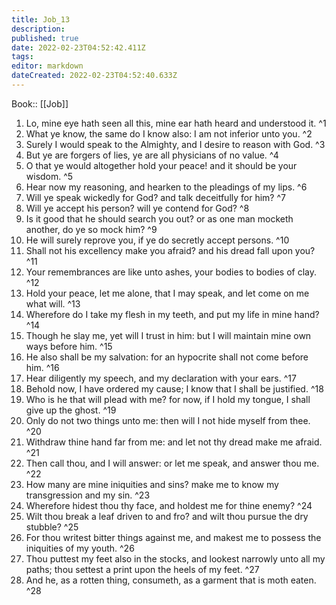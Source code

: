 ```yaml
---
title: Job_13
description: 
published: true
date: 2022-02-23T04:52:42.411Z
tags: 
editor: markdown
dateCreated: 2022-02-23T04:52:40.633Z
---
```


 Book:: [[Job]]
 1. Lo, mine eye hath seen all this, mine ear hath heard and understood it. ^1
 2. What ye know, the same do I know also: I am not inferior unto you. ^2
 3. Surely I would speak to the Almighty, and I desire to reason with God. ^3
 4. But ye are forgers of lies, ye are all physicians of no value. ^4
 5. O that ye would altogether hold your peace! and it should be your wisdom. ^5
 6. Hear now my reasoning, and hearken to the pleadings of my lips. ^6
 7. Will ye speak wickedly for God? and talk deceitfully for him? ^7
 8. Will ye accept his person? will ye contend for God? ^8
 9. Is it good that he should search you out? or as one man mocketh another, do ye so mock him? ^9
 10. He will surely reprove you, if ye do secretly accept persons. ^10
 11. Shall not his excellency make you afraid? and his dread fall upon you? ^11
 12. Your remembrances are like unto ashes, your bodies to bodies of clay. ^12
 13. Hold your peace, let me alone, that I may speak, and let come on me what will. ^13
 14. Wherefore do I take my flesh in my teeth, and put my life in mine hand? ^14
 15. Though he slay me, yet will I trust in him: but I will maintain mine own ways before him. ^15
 16. He also shall be my salvation: for an hypocrite shall not come before him. ^16
 17. Hear diligently my speech, and my declaration with your ears. ^17
 18. Behold now, I have ordered my cause; I know that I shall be justified. ^18
 19. Who is he that will plead with me? for now, if I hold my tongue, I shall give up the ghost. ^19
 20. Only do not two things unto me: then will I not hide myself from thee. ^20
 21. Withdraw thine hand far from me: and let not thy dread make me afraid. ^21
 22. Then call thou, and I will answer: or let me speak, and answer thou me. ^22
 23. How many are mine iniquities and sins? make me to know my transgression and my sin. ^23
 24. Wherefore hidest thou thy face, and holdest me for thine enemy? ^24
 25. Wilt thou break a leaf driven to and fro? and wilt thou pursue the dry stubble? ^25
 26. For thou writest bitter things against me, and makest me to possess the iniquities of my youth. ^26
 27. Thou puttest my feet also in the stocks, and lookest narrowly unto all my paths; thou settest a print upon the heels of my feet. ^27
 28. And he, as a rotten thing, consumeth, as a garment that is moth eaten. ^28
